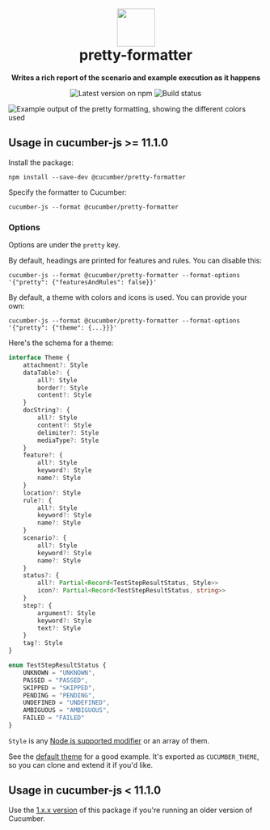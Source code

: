 <h1 align="center">
  <img alt="" width="75" src="https://github.com/cucumber.png"/>
  <br>
  pretty-formatter
</h1>
<p align="center">
  <b>Writes a rich report of the scenario and example execution as it happens</b>
</p>

<p align="center">
  <a href="https://www.npmjs.com/package/@cucumber/pretty-formatter" style="text-decoration: none"><img src="https://img.shields.io/npm/v/@cucumber/pretty-formatter?style=flat&color=dark-green" alt="Latest version on npm"></a>
  <a href="https://github.com/cucumber/pretty-formatter/actions" style="text-decoration: none"><img src="https://github.com/cucumber/pretty-formatter/actions/workflows/test-javascript.yaml/badge.svg" alt="Build status"></a>
</p>

![Example output of the pretty formatting, showing the different colors used](https://github.com/user-attachments/assets/feed2857-b8cb-4663-9a5a-57044cfa5356)


## Usage in cucumber-js >= 11.1.0

Install the package:

```shell
npm install --save-dev @cucumber/pretty-formatter
```

Specify the formatter to Cucumber:

```shell
cucumber-js --format @cucumber/pretty-formatter
```

### Options

Options are under the `pretty` key.

By default, headings are printed for features and rules. You can disable this:

```shell
cucumber-js --format @cucumber/pretty-formatter --format-options '{"pretty": {"featuresAndRules": false}}'
```

By default, a theme with colors and icons is used. You can provide your own:

```shell
cucumber-js --format @cucumber/pretty-formatter --format-options '{"pretty": {"theme": {...}}}'
```

Here's the schema for a theme:

```ts
interface Theme {
    attachment?: Style
    dataTable?: {
        all?: Style
        border?: Style
        content?: Style
    }
    docString?: {
        all?: Style
        content?: Style
        delimiter?: Style
        mediaType?: Style
    }
    feature?: {
        all?: Style
        keyword?: Style
        name?: Style
    }
    location?: Style
    rule?: {
        all?: Style
        keyword?: Style
        name?: Style
    }
    scenario?: {
        all?: Style
        keyword?: Style
        name?: Style
    }
    status?: {
        all?: Partial<Record<TestStepResultStatus, Style>>
        icon?: Partial<Record<TestStepResultStatus, string>>
    }
    step?: {
        argument?: Style
        keyword?: Style
        text?: Style
    }
    tag?: Style
}

enum TestStepResultStatus {
    UNKNOWN = "UNKNOWN",
    PASSED = "PASSED",
    SKIPPED = "SKIPPED",
    PENDING = "PENDING",
    UNDEFINED = "UNDEFINED",
    AMBIGUOUS = "AMBIGUOUS",
    FAILED = "FAILED"
}
```

`Style` is any [Node.js supported modifier](https://nodejs.org/api/util.html#modifiers) or an array of them.

See the [default theme](./src/theme.ts) for a good example. It's exported as `CUCUMBER_THEME`, so you can clone and extend it if you'd like.

## Usage in cucumber-js < 11.1.0

Use the [1.x.x version](https://www.npmjs.com/package/@cucumber/pretty-formatter/v/1.0.1) of this package if you're running an older version of Cucumber.